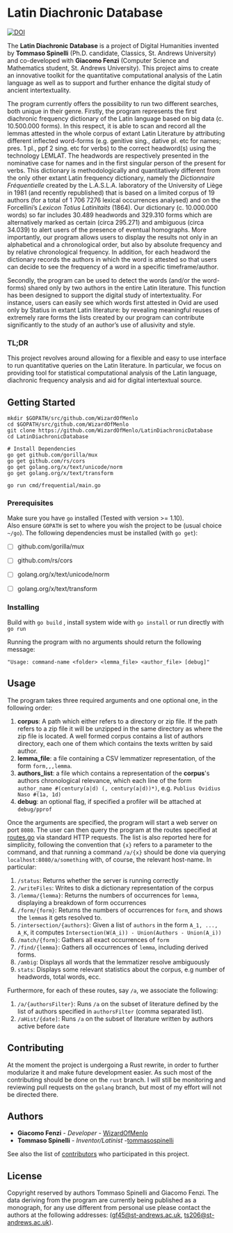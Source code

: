 
# Latin Diachronic Database
[![DOI](https://zenodo.org/badge/170006633.svg)](https://zenodo.org/badge/latestdoi/170006633)

The **Latin Diachronic Database** is a project of Digital Humanities invented by **Tommaso Spinelli** (Ph.D. candidate, Classics, St. Andrews University) and co-developed with **Giacomo Fenzi** (Computer Science and Mathematics student, St. Andrews University). This project aims to create an innovative toolkit for the quantitative computational analysis of the Latin language as well as to support and further enhance the digital study of ancient intertextuality.

The program currently offers the possibility to run two different searches, both unique in their genre. Firstly, the program represents the first diachronic frequency dictionary of the Latin language based on big data (c. 10.500.000 forms). In this respect, it is able to scan and record all the lemmas attested in the whole corpus of extant Latin Literature by attributing different inflected word-forms (e.g. genitive sing., dative pl. etc for names; pres. 1 pl., ppf 2 sing. etc for verbs) to the correct headword(s) using the technology LEMLAT. The headwords are respectively presented in the nominative case for names and in the first singular person of the present for verbs. This dictionary is methodologically and quantitatively different from the only other extant Latin frequency dictionary, namely the _Dictionnaire Fréquentielle_ created by the L.A.S.L.A. laboratory of the University of Liège in 1981 (and recently republished) that is based on a limited corpus of 19 authors (for a total of 1 706 7276 lexical occurrences analysed) and on the Forcellini’s *Lexicon Totius Latinitaits* (1864). Our dictionary (c. 10.000.000 words) so far includes 30.489 headwords and 329.310 forms which are alternatively marked as certain (circa 295.271) and ambiguous (circa 34.039) to alert users of the presence of eventual homographs. More importantly, our program allows users to display the results not only in an alphabetical and a chronological order, but also by absolute frequency and by relative chronological frequency. In addition, for each headword the dictionary records the authors in which the word is attested so that users can decide to see the frequency of a word in a specific timeframe/author.

Secondly, the program can be used to detect the words (and/or the word-forms) shared only by two authors in the entire Latin literature. This function has been designed to support the digital study of intertextuality. For instance, users can easily see which words first attested in Ovid are used only by Statius in extant Latin literature: by revealing meaningful reuses of extremely rare forms the lists created by our program can contribute significantly to the study of an author’s use of allusivity and style.
### TL;DR
This project revolves around allowing for a flexible and easy to use interface to run quantitative queries on the Latin literature. In particular, we focus on providing tool for statistical computational analysis of the Latin language, diachronic frequency analysis and aid for digital intertextual source. 

## Getting Started

``` 
mkdir $GOPATH/src/github.com/WizardOfMenlo
cd $GOPATH/src/github.com/WizardOfMenlo
git clone https://github.com/WizardOfMenlo/LatinDiachronicDatabase
cd LatinDiachronicDatabase

# Install Dependencies
go get github.com/gorilla/mux
go get github.com/rs/cors
go get golang.org/x/text/unicode/norm
go get golang.org/x/text/transform

go run cmd/frequential/main.go
```

### Prerequisites

Make sure you have ```go``` installed (Tested with version >= 1.10).  
Also ensure ```GOPATH``` is set to where you wish the project to be (usual choice ```~/go```).
The following dependencies must be installed (with ```go get```):

 - [ ] github.com/gorilla/mux
 - [ ] github.com/rs/cors
 - [ ] golang.org/x/text/unicode/norm
 - [ ] golang.org/x/text/transform


### Installing

Build with ```go build``` , install system wide with ```go install``` or run directly with ```go run```

Running the program with no arguments should return the following message:
```
"Usage: command-name <folder> <lemma_file> <author_file> [debug]"
```

## Usage
The program takes three required arguments and one optional one, in the following order: 

 1. **corpus**: A path which either refers to a directory or zip file. If the path refers to a zip file it will be unzipped in the same directory as where the zip file is located. A well formed corpus contains a list of authors directory, each one of them which contains the texts written by said author. 
 2. **lemma_file**: a file containing a CSV lemmatizer representation, of the form ```form,,,lemma```. 
 3. **authors_list**: a file which contains a representation of the **corpus**'s authors chronological relevance, which each line of the form ```author_name #(century(a|d) (, century(a|d))*)```, e.g. ```Publius Ovidius Naso #(1a, 1d)```
 4. **debug**: an optional flag, if specified a profiler will be attached at ```debug/pprof```

Once the arguments are specified, the program will start a web server on port ```8080```.
The user can then query the program at the routes specified at [routes.go](https://github.com/WizardOfMenlo/LatinDiachronicDatabase/blob/master/internal/server/routes.go) via standard HTTP requests. The list is also reported here for simplicity, following the convention that ```{x}``` refers to a parameter to the command, and that running a command ```/a/{x}``` should be done via querying ```localhost:8080/a/something``` with, of course, the relevant host-name. 
In particular: 

 1. ```/status```: Returns whether the server is running correctly
 2. ```/writeFiles```: Writes to disk a dictionary representation of the corpus
 3. ```/lemma/{lemma}```: Returns the numbers of occurrences for ```lemma```, displaying a breakdown of form occurrences
 4. ```/form/{form}```: Returns the numbers of occurrences for ```form```, and shows the ```lemma```s it gets resolved to.
 5. ```/intersection/{authors}```: Given a list of ```authors``` in the form ```A_1, ..., A_K```, it computes ```Intersection(W(A_i)) - Union(Authors - Union(A_i))```
 6. ```/match/{form}```: Gathers all exact occurrences of ```form``` 
 7. ```/find/{lemma}```: Gathers all occurrences of ```lemma```, including derived forms.
 8. ```/ambig```: Displays all words that the lemmatizer resolve ambiguously
 9. ```stats```: Displays some relevant statistics about the corpus, e.g number of headwords, total words, ecc.

Furthermore, for each of these routes, say ```/a```, we associate the following:

 1. ```/a/{authorsFilter}```: Runs ```/a``` on the subset of literature defined by the list of authors specified in ```authorsFilter``` (comma separated list). 
 2. ```/aHist/{date]```: Runs ```/a``` on the subset of literature written by authors active before ```date```

## Contributing
At the moment the project is undergoing a Rust rewrite, in order to further modularize it and make future development easier. As such most of the contributing should be done on the ```rust``` branch. I will still be monitoring and reviewing pull requests on the ```golang``` branch, but most of my effort will not be directed there. 

## Authors

* **Giacomo Fenzi** - *Developer* - [WizardOfMenlo](https://github.com/WizardOfMenlo)
*  **Tommaso Spinelli** - *Inventor/Latinist* -[tommasospinelli](https://github.com/tommasospinelli)

See also the list of [contributors](https://github.com/WizardOfMenlo/LatinDiachronicDatabase/contributors) who participated in this project.

## License

Copyright reserved by authors Tommaso Spinelli and Giacomo Fenzi. The data deriving from the program are currently being published as a monograph, for any use different from personal use please contact the authors at the following addresses: (gf45@st-andrews.ac.uk, ts206@st-andrews.ac.uk). 
